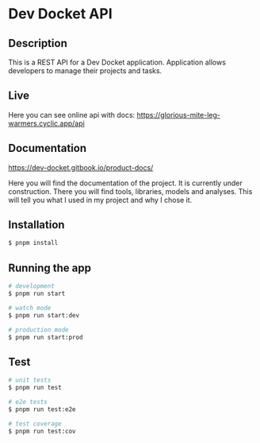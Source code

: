 # Dev Docket API

## Description

This is a REST API for a Dev Docket application. Application allows developers to manage their projects and tasks.

## Live

Here you can see online api with docs: https://glorious-mite-leg-warmers.cyclic.app/api

## Documentation

https://dev-docket.gitbook.io/product-docs/

Here you will find the documentation of the project. It is currently under construction. There you will find tools, libraries, models and analyses. This will tell you what I used in my project and why I chose it.

## Installation

```bash
$ pnpm install
```

## Running the app

```bash
# development
$ pnpm run start

# watch mode
$ pnpm run start:dev

# production mode
$ pnpm run start:prod
```

## Test

```bash
# unit tests
$ pnpm run test

# e2e tests
$ pnpm run test:e2e

# test coverage
$ pnpm run test:cov
```
